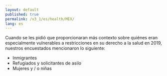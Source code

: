 ```yaml
---
layout: default
published: true
permalink: /v3_1/es/health/MEX/
lang: es
---
```


Cuando se les pidió que proporcionaran más contexto sobre quiénes eran especialmente vulnerables a restricciones en su derecho a la salud en 2019, nuestros encuestados mencionaron lo siguiente:

-	Inmigrantes
-	Refugiados y solicitantes de asilo
-	Mujeres y / o niñas
